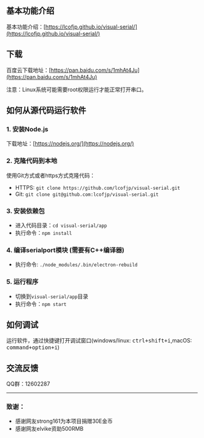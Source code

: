 ## 基本功能介绍
基本功能介绍：[https://lcofjp.github.io/visual-serial/](https://lcofjp.github.io/visual-serial/)
## 下载
百度云下载地址：[https://pan.baidu.com/s/1mhAt4Ju](https://pan.baidu.com/s/1mhAt4Ju)

注意：Linux系统可能需要root权限运行才能正常打开串口。


## 如何从源代码运行软件

### 1. 安装Node.js
下载地址：[https://nodejs.org/](https://nodejs.org/)

### 2. 克隆代码到本地
使用Git方式或者https方式克隆代码：
* HTTPS: `git clone https://github.com/lcofjp/visual-serial.git`
* Git: `git clone git@github.com:lcofjp/visual-serial.git`

### 3. 安装依赖包
* 进入代码目录：`cd visual-serial/app`
* 执行命令：`npm install`

### 4. 编译serialport模块 (需要有C++编译器)
* 执行命令: `./node_modules/.bin/electron-rebuild`

### 5. 运行程序
* 切换到`visual-serial/app`目录
* 执行命令：`npm start`

## 如何调试
运行软件，通过快捷键打开调试窗口(windows/linux: <kbd>ctrl+shift+i</kbd>,macOS: <kbd>command+option+i</kbd>)

## 交流反馈
QQ群：12602287

--------------------

### 致谢：
- 感谢网友strong161为本项目捐赠30E金币
- 感谢网友elvike资助500RMB
